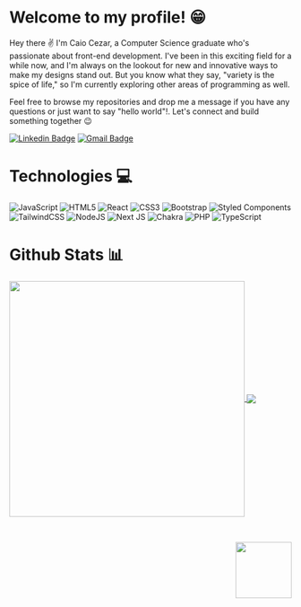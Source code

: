 # Welcome to my profile! 😁

Hey there ✌ I'm Caio Cezar, a Computer Science graduate who's passionate about front-end development. I've been in this exciting field for a while now, and I'm always on the lookout for new and innovative ways to make my designs stand out. But you know what they say, "variety is the spice of life," so I'm currently exploring other areas of programming as well.

Feel free to browse my repositories and drop me a message if you have any questions or just want to say "hello world"!. Let's connect and build something together 😉

[![Linkedin Badge](https://img.shields.io/badge/-Caio%20Cezar-blue?style=for-the-badge&logo=Linkedin&logoColor=white&link=https://www.linkedin.com/in/caio-cezar-toledo-gonçalves/)](https://www.linkedin.com/in/caio-cezar-toledo-gonçalves/)
[![Gmail Badge](https://img.shields.io/badge/-caiocezartg@gmail.com-c14438?style=for-the-badge&logo=Gmail&logoColor=white&link=mailto:caiocezartg@gmail.com)](mailto:caiocezartg@gmail.com)

# Technologies 💻

![JavaScript](https://img.shields.io/badge/javascript-%23323330.svg?style=for-the-badge&logo=javascript&logoColor=%23F7DF1E)
![HTML5](https://img.shields.io/badge/html5-%23E34F26.svg?style=for-the-badge&logo=html5&logoColor=white)
![React](https://img.shields.io/badge/react-%2320232a.svg?style=for-the-badge&logo=react&logoColor=%2361DAFB)
![CSS3](https://img.shields.io/badge/css3-%231572B6.svg?style=for-the-badge&logo=css3&logoColor=white)
![Bootstrap](https://img.shields.io/badge/bootstrap-%23563D7C.svg?style=for-the-badge&logo=bootstrap&logoColor=white)
![Styled Components](https://img.shields.io/badge/styled--components-DB7093?style=for-the-badge&logo=styled-components&logoColor=white)
![TailwindCSS](https://img.shields.io/badge/tailwindcss-%2338B2AC.svg?style=for-the-badge&logo=tailwind-css&logoColor=white)
![NodeJS](https://img.shields.io/badge/node.js-6DA55F?style=for-the-badge&logo=node.js&logoColor=white)
![Next JS](https://img.shields.io/badge/Next-black?style=for-the-badge&logo=next.js&logoColor=white)
![Chakra](https://img.shields.io/badge/chakra-%234ED1C5.svg?style=for-the-badge&logo=chakraui&logoColor=white)
![PHP](https://img.shields.io/badge/php-%23777BB4.svg?style=for-the-badge&logo=php&logoColor=white)
![TypeScript](https://img.shields.io/badge/typescript-%23007ACC.svg?style=for-the-badge&logo=typescript&logoColor=white)

# Github Stats 📊

<div>

  <a href="https://github.com/caiocezartg">
    <img align="center" width="420" src="https://github-readme-stats.vercel.app/api?username=caiocezartg&show_icons=true&include_all_commits=true&theme=dracula&hide_border=true" />
  </a>

  <a href="https://github.com/caiocezartg">
    <img align="center" src="https://github-readme-stats.vercel.app/api/top-langs/?username=caiocezartg&layout=compact&theme=dracula&hide_border=true" />
  </a>

</div>

&nbsp;
&nbsp;
&nbsp;
&nbsp;

<img align="right" width="100" src="https://media.giphy.com/media/eNAsjO55tPbgaor7ma/giphy.gif" />
